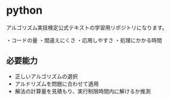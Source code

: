 # python

アルゴリズム実技検定公式テキストの学習用リポジトリになります。

・コードの量
・間違えにくさ
・応用しやすさ
・処理にかかる時間


## 必要能力
- 正しいアルゴリズムの選択
- アルドリズムを問題に合わせて適用
- 解法の計算量を見積もり、実行制限時間内に解けるか推測



